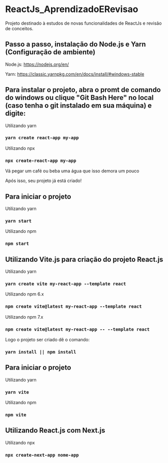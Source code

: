 # ReactJs_AprendizadoERevisao
Projeto destinado à estudos de novas funcionalidades de ReactJs e revisão de conceitos.

## Passo a passo, instalação do Node.js e Yarn (Configuração de ambiente)

Node.js: 
https://nodejs.org/en/

Yarn: 
https://classic.yarnpkg.com/en/docs/install/#windows-stable

## Para instalar o projeto, abra o promt de comando do windows ou clique "Git Bash Here" no local (caso tenha o git instalado em sua máquina) e digite:

Utilizando yarn
### `yarn create react-app my-app`

Utilizando npx
### `npx create-react-app my-app`

Vá pegar um café ou beba uma água que isso demora um pouco

Após isso, seu projeto já está criado!

## Para iniciar o projeto

Utilizando yarn
### `yarn start`

Utilizando npm
### `npm start`

## Utilizando Vite.js para criação do projeto React.js

Utilizando yarn
### `yarn create vite my-react-app --template react`

Utilizando npm 6.x
### `npm create vite@latest my-react-app --template react`

Utilizando npm 7.x
### `npm create vite@latest my-react-app -- --template react`

Logo o projeto ser criado dê o comando:
### `yarn install || npm install`

## Para iniciar o projeto

Utilizando yarn
### `yarn vite`

Utilizando npm
### `npm vite`

## Utilizando React.js com Next.js

Utilizando npx
### `npx create-next-app nome-app`